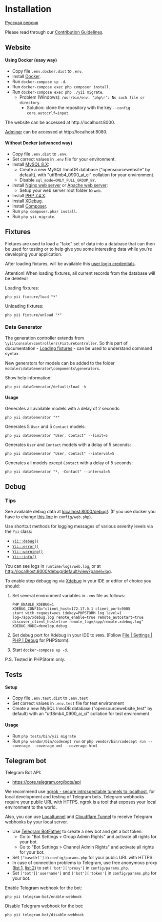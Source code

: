 # Installation

[Русская версия](INSTALL.ru.md)

Please read through our [Contribution Guidelines](CONTRIBUTING.md).

## Website

#### Using Docker (easy way)

- Copy file `.env.docker.dist` to `.env`.
- Install [Docker](https://www.docker.com).
- Run `docker-compose up -d`.
- Run `docker-compose exec php composer install`.
- Run `docker-compose exec php ./yii migrate`.
  - Problem (Windows): `/usr/bin/env: 'php\r': No such file or directory`.
    - Solution: clone the repository with the key `--config core.autocrlf=input`.

The website can be accessed at http://localhost:8000.

[Adminer](https://www.adminer.org) can be accessed at http://localhost:8080.

#### Without Docker (advanced way)

- Copy file `.env.dist` to `.env`.
- Set correct values in `.env` file for your environment.
- Install [MySQL 8.X](https://www.mysql.com):
  - Create a new MySQL InnoDB database ("opensourcewebsite" by default), with "utf8mb4_0900_ai_ci" collation for your environment.
  - Disable `sql_mode=ONLY_FULL_GROUP_BY`.
- Install [Nginx web server](https://nginx.org) or [Apache web server](https://httpd.apache.org):
  - Setup your web server root folder to `web`.
- Install [PHP 7.4.X](https://www.php.net).
- Install [XDebug](https://xdebug.org).
- Install [Composer](https://getcomposer.org).
- Run `php composer.phar install`.
- Run `php yii migrate`.

## Fixtures

Fixtures are used to load a "fake" set of data into a database that can then be used for testing or to help give you some interesting data while you're developing your application.

After loading fixtures, will be available this [user login credentials](tests/fixtures/data/user.php).

Attention! When loading fixtures, all current records from the database will be deleted!

Loading fixtures:
```
php yii fixture/load "*"
```

Unloading fixtures:
```
php yii fixture/unload "*"
```

### Data Generator

The generation controller extends from `\yii\console\controllers\FixtureController`. So this part of documentation - [Loading fixtures](https://www.yiiframework.com/doc/guide/2.0/en/test-fixtures#loading-fixtures) - can be used to understand command syntax.

New generators for models can be added to the folder `modules\dataGenerator\components\generators`.

Show help information:
```
php yii dataGenerator/default/load -h
```

#### Usage

Generates all available models with a delay of 2 seconds:
```
php yii dataGenerator "*"
```

Generates 5 `User` and 5 `Contact` models:
```
php yii dataGenerator "User, Contact" --limit=5
```

Generates `User` and `Contact` models with a delay of 5 seconds:
```
php yii dataGenerator "User, Contact" --interval=5
```

Generates all models except `Contact` with a delay of 5 seconds:
```
php yii dataGenerator "*, -Contact" --interval=5
```

## Debug

### Tips

See available debug data at <localhost:8000/debug/>.
(If you use docker you have to change [this line](https://github.com/opensourcewebsite-org/opensourcewebsite-org/blob/master/config/web.php#L167) in `config/web.php`).

Use shortcut methods for logging messages of various severity levels via the `Yii` class:

- [`Yii::debug()`](https://www.yiiframework.com/doc/api/2.0/yii-baseyii#debug()-detail)
- [`Yii::error()`](https://www.yiiframework.com/doc/api/2.0/yii-baseyii#error()-detail)
- [`Yii::warning()`](https://www.yiiframework.com/doc/api/2.0/yii-baseyii#warning()-detail)
- [`Yii::info()`](https://www.yiiframework.com/doc/api/2.0/yii-baseyii#info()-detail)

You can see logs in `runtime/logs/web.log`, or at <http://localhost:8000/debug/default/view?panel=log>.

To enable step debugging via [Xdebug](https://xdebug.org/) in your IDE or editor of choice you should:

1. Set several environment variables in `.env` file as follows:

    ```dotenv
    PHP_ENABLE_XDEBUG=1
    XDEBUG_CONFIG="client_host=172.17.0.1 client_port=9005 start_with_request=yes idekey=PHPSTORM log_level=1 log=/app/xdebug.log remote_enable=true remote_autostart=true discover_client_host=true remote_log=/app/remote.xdebug.log"
    XDEBUG_MODE=develop,debug
    ```
1. Set debug port for Xdebug in your IDE to `9005`. (Follow [File | Settings | PHP | Debug](jetbrains://PhpStorm/settings?name=PHP--Debug) for PHPStorm).
1. Start `docker-compose up -d`.

P.S. Tested in PHPStorm only.

## Tests

#### Setup

- Copy file `.env.test.dist` to `.env.test`
- Set correct values in `.env.test` file for test environment
- Create a new MySQL InnoDB database ("opensourcewebsite_test" by default) with an "utf8mb4_0900_ai_ci" collation for test environment

#### Usage

- Run `php tests/bin/yii migrate`
- Run `php vendor/bin/codecept run` or `php vendor/bin/codecept run --coverage --coverage-xml --coverage-html`

## Telegram bot

Telegram Bot API:

- https://core.telegram.org/bots/api

We recommend use [ngrok - secure introspectable tunnels to localhost](https://ngrok.com), for local development and testing of Telegram bots. Telegram webhooks require your public URL with HTTPS. ngrok is a tool that exposes your local environment to the world.

Also, you can use [Localtunnel](https://localtunnel.me) and [Cloudflare Tunnel](https://www.cloudflare.com/products/tunnel/) to receive Telegram webhooks by your local server.

- Use [Telegram BotFather](https://t.me/BotFather) to create a new bot and get a bot token.
  - Go to "Bot Settings > Group Admin Rights" and activate all rights for your bot.
  - Go to "Bot Settings > Channel Admin Rights" and activate all rights for your bot.
- Set `['baseUrl']` in `config/params.php` for your public URL with HTTPS.
- In case of connection problems to Telegram, use free anonymous proxy ([list 1](https://www.firexproxy.com/en), [list 2](https://mtpro.xyz/socks5)) to set `['bot']['proxy']` in `config/params.php`.
- Set `['bot']['username']` and `['bot']['token']` in `config/params.php` for your bot.

Enable Telegram webhook for the bot:
```
php yii telegram-bot/enable-webhook
```

Disable Telegram webhook for the bot:
```
php yii telegram-bot/disable-webhook
```
